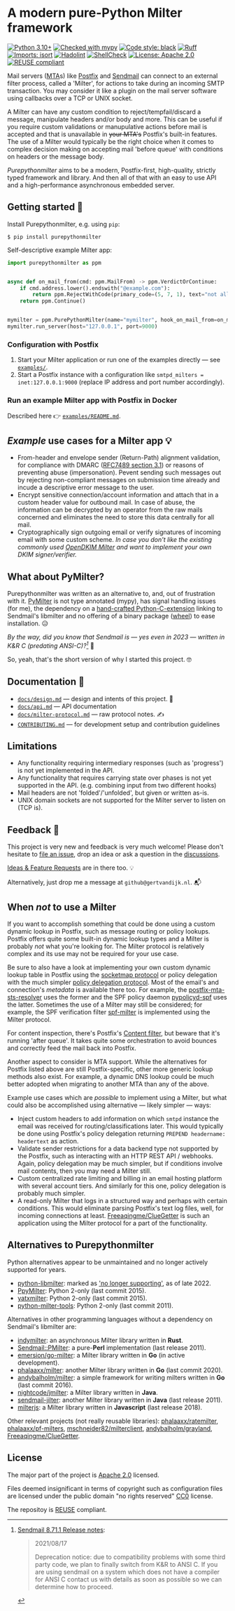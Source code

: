 <!--
SPDX-FileCopyrightText: 2023 Gert van Dijk <github@gertvandijk.nl>

SPDX-License-Identifier: Apache-2.0
-->

# A modern pure-Python Milter framework

[![Python 3.10+](https://img.shields.io/badge/Python-3.10%2B-blue)](https://python.org/)
[![Checked with mypy](https://img.shields.io/badge/mypy-strict-blue)](https://mypy.readthedocs.io/en/stable/)
[![Code style: black](https://img.shields.io/badge/code%20style-black-000000)](https://github.com/psf/black)
[![Ruff](https://img.shields.io/endpoint?url=https://raw.githubusercontent.com/charliermarsh/ruff/main/assets/badge/v1.json)](https://github.com/charliermarsh/ruff)
[![Imports: isort](https://img.shields.io/badge/imports-isort-%231674b1?labelColor=ef8336)](https://pycqa.github.io/isort/)
[![Hadolint](https://img.shields.io/badge/hadolint-passing-brightgreen)](https://github.com/hadolint/hadolint)
[![ShellCheck](https://img.shields.io/badge/ShellCheck-passing-brightgreen)](https://www.shellcheck.net/)
[![License: Apache 2.0](https://img.shields.io/badge/License-Apache_2.0-brightgreen)](https://www.apache.org/licenses/LICENSE-2.0)
[![REUSE compliant](https://img.shields.io/badge/reuse-compliant-brightgreen)](https://reuse.software/)

Mail servers ([MTA][wikipedia-mta]s) like [Postfix][postfix-home] and
[Sendmail][sendmail-org-home] can connect to an external filter process, called a
'Milter', for actions to take during an incoming SMTP transaction.
You may consider it like a plugin on the mail server software using callbacks over a TCP
or UNIX socket.

A Milter can have any custom condition to reject/tempfail/discard a message, manipulate
headers and/or body and more.
This can be useful if you require custom validations or manupulative actions before mail
is accepted and that is unavailable in ~~your MTA's~~ Postfix's built-in features.
The use of a Milter would typically be the right choice when it comes to complex
decision making on accepting mail 'before queue' with conditions on headers or the
message body.

*Purepythonmilter* aims to be a modern, Postfix-first, high-quality, strictly typed
framework and library.
And then all of that with an easy to use API and a high-performance asynchronous
embedded server.

## Getting started 🚀

Install Purepythonmilter, e.g. using `pip`:

```console
$ pip install purepythonmilter
```

Self-descriptive example Milter app:

```python
import purepythonmilter as ppm


async def on_mail_from(cmd: ppm.MailFrom) -> ppm.VerdictOrContinue:
    if cmd.address.lower().endswith("@example.com"):
        return ppm.RejectWithCode(primary_code=(5, 7, 1), text="not allowed here!")
    return ppm.Continue()


mymilter = ppm.PurePythonMilter(name="mymilter", hook_on_mail_from=on_mail_from)
mymilter.run_server(host="127.0.0.1", port=9000)
```

### Configuration with Postfix

1. Start your Milter application or run one of the examples directly — see
   [`examples/`][examples-readme].
2. Start a Postfix instance with a configuration like
   `smtpd_milters = inet:127.0.0.1:9000` (replace IP address and port number
   accordingly).

### Run an example Milter app with Postfix in Docker

Described here 👉 [`examples/README.md`][examples-readme].

## *Example* use cases for a Milter app 💡

- From-header and envelope sender (Return-Path) alignment validation, for compliance
  with DMARC ([RFC7489 section 3.1][dmarc-rfc7489-sec31]) or reasons of preventing abuse
  (impersonation).
  Pevent sending such messages out by rejecting non-compliant messages on submission
  time already and incude a descriptive error message to the user.
- Encrypt sensitive connection/account information and attach that in a custom header
  value for outbound mail.
  In case of abuse, the information can be decrypted by an operator from the raw mails
  concerned and eliminates the need to store this data centrally for all mail.
- Cryptographically sign outgoing email or verify signatures of incoming email with some
  custom scheme.
  *In case you don't like the existing commonly used [OpenDKIM Milter][opendkim-readme]
  and want to implement your own DKIM signer/verifier.*

## What about PyMilter?

Purepythonmilter was written as an alternative to, and, out of frustration with it.
[PyMilter] is not type annotated (mypy), has signal handling issues (for me), the
dependency on a [hand-crafted Python-C-extension][pymilter-miltermodule-c] linking to
Sendmail's libmilter and no offering of a binary package ([wheel][pep-427]) to ease
installation. 😥

*By the way, did you know that Sendmail is — yes even in 2023 — written in K&R C
(predating ANSI-C)?[^sendmail-relnotes-kr-c-deprecation]* 🙈

So, yeah, that's the short version of why I started this project. 🤓

## Documentation 📖

- [`docs/design.md`](./docs/design.md) — design and intents of this project. 🧠
- [`docs/api.md`](./docs/api.md) — API documentation
- [`docs/milter-protocol.md`](./docs/milter-protocol.md) — raw protocol notes. ✍️
- [`CONTRIBUTING.md`](./CONTRIBUTING.md) — for development setup and contribution
  guidelines

## Limitations

- Any functionality requiring intermediary responses (such as 'progress') is not yet
  implemented in the API.
- Any functionality that requires carrying state over phases is not yet supported in the
  API. (e.g. combining input from two different hooks)
- Mail headers are not 'folded'/'unfolded', but given or written as-is.
- UNIX domain sockets are not supported for the Milter server to listen on (TCP is).

## Feedback 💬

This project is very new and feedback is very much welcome!
Please don't hesitate to [file an issue][github-new-issue], drop an idea or ask a
question in the [discussions][github-new-discussion].

[Ideas & Feature Requests][github-ideas-feature-requests] are in there too. 💡

Alternatively, just drop me a message at `github@gertvandijk.nl`. 📬

## When *not* to use a Milter

If you want to accomplish something that could be done using a custom dynamic
lookup in Postfix, such as message routing or policy lookups.
Postfix offers quite some built-in dynamic lookup types and a Milter is probably *not*
what you're looking for.
The Milter protocol is relatively complex and its use may not be required for your use
case.

Be sure to also have a look at implementing your own custom dynamic lookup table in
Postfix using the [socketmap protocol][postfix-socketmap-table] or policy delegation
with the much simpler [policy delegation protocol][postfix-smtpd-policy-protocol].
Most of the email's and connection's *metadata* is available there too.
For example, the [postfix-mta-sts-resolver] uses the former and the SPF policy daemon
[pypolicyd-spf] uses the latter.
Sometimes the use of a Milter may still be considered; for example, the SPF verification
filter [spf-milter] is implemented using the Milter protocol.

For content inspection, there's Postfix's [Content filter][postfix-filter-readme], but
beware that it's running 'after queue'.
It takes quite some orchestration to avoid bounces and correctly feed the mail back into
Postfix.

Another aspect to consider is MTA support.
While the alternatives for Postfix listed above are still Postfix-specific, other more
generic lookup methods also exist.
For example, a dynamic DNS lookup could be much better adopted when migrating to another
MTA than any of the above.

Example use cases which are *possible* to implement using a Milter, but what could also
be accomplished using alternative — likely simpler — ways:

- Inject custom headers to add information on which `smtpd` instance the email was
  received for routing/classifications later.
  This would typically be done using Postfix's policy delegation returning
  `PREPEND headername: headertext` as action.
- Validate sender restrictions for a data backend type not supported by the Postfix,
  such as interacting with an HTTP REST API / webhooks.
  Again, policy delegation may be much simpler, but if conditions involve mail contents,
  then you may need a Milter still.
- Custom centralized rate limiting and billing in an email hosting platform with several
  account tiers.
  And similarly for this one, policy delegation is probably much simpler.
- A read-only Milter that logs in a structured way and perhaps with certain conditions.
  This would eliminate parsing Postfix's text log files, well, for incoming connections
  at least.
  [Freeaqingme/ClueGetter] is such an application using the Milter protocol for a part
  of the functionality.

## Alternatives to Purepythonmilter

Python alternatives appear to be unmaintained and no longer actively supported for
years.

- [python-libmilter]: marked as ['no longer supporting'][python-libmilter-readme-note],
  as of late 2022.
- [PpyMilter]: Python 2-only (last commit 2015).
- [yatxmilter]: Python 2-only (last commit 2015).
- [python-milter-tools]: Python 2-only (last commit 2011).

Alternatives in other programming languages without a dependency on Sendmail's libmilter
are:

- [indymilter]: an asynchronous Milter library written in **Rust**.
- [Sendmail::PMilter][sendmail-pmilter]: a pure-**Perl** implementation (last release
  2011).
- [emersion/go-milter]: a Milter library written in **Go** (in active development).
- [phalaaxx/milter]: another Milter library written in **Go** (last commit 2020).
- [andybalholm/milter]: a simple framework for writing milters written in **Go** (last
  commit 2016).
- [nightcode/jmilter]: a Milter library written in **Java**.
- [sendmail-jilter]: another Milter library written in **Java** (last release 2011).
- [milterjs][Atlantis-Software/milterjs]: a Milter library written in **Javascript**
  (last release 2018).

Other relevant projects (not really reusable libraries):
[phalaaxx/ratemilter], [phalaaxx/pf-milters], [mschneider82/milterclient],
[andybalholm/grayland], [Freeaqingme/ClueGetter].

## License

The major part of the project is [Apache 2.0][apache-license-2] licensed.

Files deemed insignificant in terms of copyright such as configuration files are
licensed under the public domain "no rights reserved" [CC0] license.

The repositoy is [REUSE][reuse-home] compliant.


[PyMilter]: https://pythonhosted.org/pymilter/
[PpyMilter]: https://github.com/jmehnle/ppymilter
[python-libmilter]: https://github.com/crustymonkey/python-libmilter
[yatxmilter]: https://github.com/humantech/yatxmilter
[python-milter-tools]: https://github.com/siebenmann/python-milter-tools
[postfix-socketmap-table]: https://www.postfix.org/socketmap_table.5.html
[postfix-smtpd-policy-protocol]: https://www.postfix.org/SMTPD_POLICY_README.html#protocol
[pypolicyd-spf]: https://launchpad.net/pypolicyd-spf
[dmarc-rfc7489-sec31]: https://datatracker.ietf.org/doc/html/rfc7489#section-3.1
[opendkim-readme]: http://www.opendkim.org/opendkim-README
[sendmail-pmilter]: https://metacpan.org/pod/Sendmail::PMilter
[postfix-mta-sts-resolver]: https://github.com/Snawoot/postfix-mta-sts-resolver
[wikipedia-mta]: https://en.wikipedia.org/wiki/Message_transfer_agent
[postfix-home]: https://www.postfix.org/
[sendmail-org-home]: https://www.sendmail.org/
[sendmail-relnotes-kr-c-deprecation]: https://salsa.debian.org/debian/sendmail/-/blob/0ad6934dd77ca9ef1e2a64a9862ceb9b56a7d3f8/RELEASE_NOTES#L48-53
[examples-readme]: ./src/purepythonmilter/examples/README.md
[postfix-filter-readme]: https://www.postfix.org/FILTER_README.html
[indymilter]: https://gitlab.com/glts/indymilter
[andybalholm/milter]: https://github.com/andybalholm/milter
[andybalholm/grayland]: https://github.com/andybalholm/grayland
[emersion/go-milter]: https://github.com/emersion/go-milter
[phalaaxx/milter]: https://github.com/phalaaxx/milter
[phalaaxx/ratemilter]: https://github.com/phalaaxx/ratemilter
[phalaaxx/pf-milters]: https://github.com/phalaaxx/pf-milters
[mschneider82/milterclient]: https://github.com/mschneider82/milterclient
[Freeaqingme/ClueGetter]: https://github.com/Freeaqingme/ClueGetter
[nightcode/jmilter]: https://github.com/nightcode/jmilter
[sendmail-jilter]: http://sendmail-jilter.sourceforge.net/
[Atlantis-Software/milterjs]: https://github.com/Atlantis-Software/milterjs
[github-new-issue]: https://github.com/gertvdijk/purepythonmilter/issues/new/choose
[github-new-discussion]: https://github.com/gertvdijk/purepythonmilter/discussions/new
[github-ideas-feature-requests]: https://github.com/gertvdijk/purepythonmilter/discussions/categories/ideas-feature-requests
[spf-milter]: https://gitlab.com/glts/spf-milter
[python-libmilter-readme-note]: https://github.com/crustymonkey/python-libmilter/blob/9793148913232b726da692c7fd0ae2c3edec497c/README.md#no-longer-supporting
[CC0]: https://creativecommons.org/share-your-work/public-domain/cc0/
[apache-license-2]: https://www.apache.org/licenses/LICENSE-2.0
[reuse-home]: https://reuse.software/
[pep-427]: https://peps.python.org/pep-0427/
[pymilter-miltermodule-c]: https://github.com/sdgathman/pymilter/blob/master/miltermodule.c

[^sendmail-relnotes-kr-c-deprecation]: [Sendmail 8.71.1 Release notes][sendmail-relnotes-kr-c-deprecation]:

    > 2021/08/17
    >
    > Deprecation notice: due to compatibility problems with some third party code, we
    > plan to finally switch from K&R to ANSI C. If you are using sendmail on a system
    > which does not have a compiler for ANSI C contact us with details as soon as
    > possible so we can determine how to proceed.
